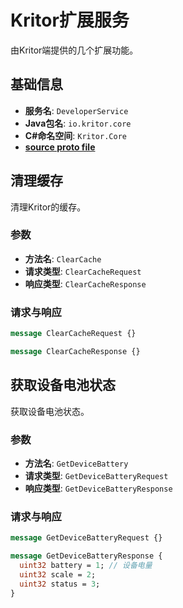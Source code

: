 <!-- This Source Code Form is subject to the terms of the Mozilla Public
   - License, v. 2.0. If a copy of the MPL was not distributed with this
   - file, You can obtain one at https://mozilla.org/MPL/2.0/. -->

# Kritor扩展服务

由Kritor端提供的几个扩展功能。

## 基础信息

- **服务名**: `DeveloperService`
- **Java包名**: `io.kritor.core`
- **C#命名空间**: `Kritor.Core`
- **[source proto file](/protos/src/main/proto/kritor/core/core.proto)**

## 清理缓存

清理Kritor的缓存。

### 参数

- **方法名**: `ClearCache`
- **请求类型**: `ClearCacheRequest`
- **响应类型**: `ClearCacheResponse`

### 请求与响应

```protobuf
message ClearCacheRequest {}

message ClearCacheResponse {}
```

## 获取设备电池状态

获取设备电池状态。

### 参数

- **方法名**: `GetDeviceBattery`
- **请求类型**: `GetDeviceBatteryRequest`
- **响应类型**: `GetDeviceBatteryResponse`

### 请求与响应

```protobuf
message GetDeviceBatteryRequest {}

message GetDeviceBatteryResponse {
  uint32 battery = 1; // 设备电量
  uint32 scale = 2;
  uint32 status = 3;
}
```
